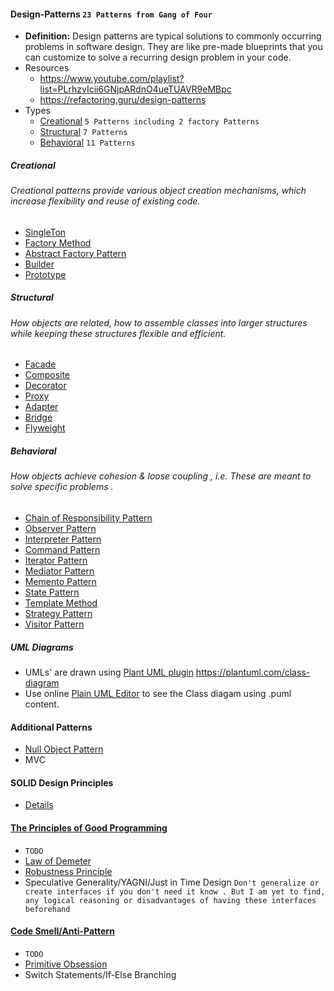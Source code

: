 #### Design-Patterns `23 Patterns from Gang of Four`
- **Definition:** Design patterns are typical solutions to commonly occurring problems in software design. They are like pre-made blueprints that you can customize to solve a recurring design problem in your code.
- Resources
    - https://www.youtube.com/playlist?list=PLrhzvIcii6GNjpARdnO4ueTUAVR9eMBpc
    - https://refactoring.guru/design-patterns
- Types
    - [Creational](#creational)  `5 Patterns including 2 factory Patterns`
    - [Structural](#structural)  `7 Patterns`
    - [Behavioral](#behavioral)  `11 Patterns`
    
##### Creational
###### Creational patterns provide various object creation mechanisms, which increase flexibility and reuse of existing code.
- [SingleTon](./src/main/java/Creational/SingleTon)
- [Factory Method](./src/main/java/Creational/Factory)
- [Abstract Factory Pattern](./src/main/java/Creational/AbstractFactory)
- [Builder](./src/main/java/Creational/Builder)
- [Prototype](./src/main/java/Creational/Prototype)

##### Structural
###### How objects are related, how to assemble classes into larger structures while keeping these structures flexible and efficient.
- [Facade   ](./src/main/java/Structural/Facade)	
- [Composite](./src/main/java/Structural/Composite)	
- [Decorator](./src/main/java/Structural/Decorator)	
- [Proxy    ](./src/main/java/Structural/Proxy)	
- [Adapter  ](./src/main/java/Structural/Adapter)	          
- [Bridge   ](./src/main/java/Structural/Bridge)	
- [Flyweight](./src/main/java/Structural/Flyweight)

##### Behavioral
###### How objects achieve cohesion & loose coupling , i.e. These are meant to solve specific problems .
- [Chain of Responsibility Pattern  ](./src/main/java/Behavioral/ChainofResponsibility)
- [Observer Pattern                 ](./src/main/java/Behavioral/Observer)
- [Interpreter Pattern              ](./src/main/java/Behavioral/Interpreter)
- [Command Pattern                  ](./src/main/java/Behavioral/Command)
- [Iterator Pattern                 ](./src/main/java/Behavioral/Iterator)
- [Mediator Pattern                 ](./src/main/java/Behavioral/Mediator)
- [Memento Pattern                  ](./src/main/java/Behavioral/Memento)
- [State Pattern                    ](./src/main/java/Behavioral/State)
- [Template Method                  ](./src/main/java/Behavioral/TemplateMethod)
- [Strategy Pattern                 ](./src/main/java/Behavioral/Strategy)
- [Visitor Pattern					](./src/main/java/Behavioral/Visitor)

##### UML Diagrams
- UMLs' are drawn using [Plant UML plugin](https://plugins.jetbrains.com/plugin/7017-plantuml-integration)
https://plantuml.com/class-diagram
- Use online [Plain UML Editor](https://plantuml-editor.kkeisuke.com/) to see the Class diagam using .puml content.

#### Additional Patterns
- [Null Object Pattern](./src/main/java/NullObject)
- MVC

#### SOLID Design Principles
- [Details](./src/main/java/DesignPrinciples)

#### [The Principles of Good Programming](https://java-design-patterns.com/principles/)
- `TODO`
- [Law of Demeter](./src/main/java/GoodProgrammingPrinciples/LawOfDemeter)
- [Robustness Principle](./src/main/java/GoodProgrammingPrinciples/Robustness)
- Speculative Generality/YAGNI/Just in Time Design `Don't generalize or create interfaces if you don't need it know . But I am yet to find, any logical reasoning or disadvantages of having these interfaces  beforehand`

#### [Code Smell/Anti-Pattern](https://sourcemaking.com/refactoring)
- `TODO`
- [Primitive Obsession](./src/main/java/NullObject)
- Switch Statements/If-Else Branching
